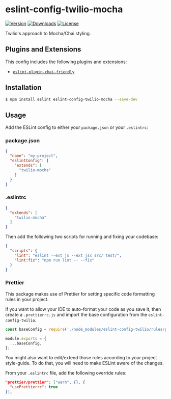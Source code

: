 # eslint-config-twilio-mocha

[![Version](https://img.shields.io/npm/v/eslint-config-twilio-mocha.svg?style=square)](https://www.npmjs.com/package/eslint-config-twilio-mocha)
[![Downloads](https://img.shields.io/npm/dt/eslint-config-twilio-mocha.svg?style=square)](https://www.npmjs.com/package/eslint-config-twilio-mocha)
[![License](https://img.shields.io/npm/l/eslint-config-twilio.svg?style=square)](../../LICENSE)

Twilio's approach to Mocha/Chai styling.

## Plugins and Extensions

This config includes the following plugins and extensions:

- [`eslint-plugin-chai-friendly`](https://www.npmjs.com/package/eslint-plugin-chai-friendly)

## Installation

```bash
$ npm install eslint eslint-config-twilio-mocha --save-dev
```

## Usage

Add the ESLint config to either your `package.json` or your `.eslintrc`:

### package.json

```json
{
  "name": "my-project",
  "eslintConfig": {
    "extends": [
      "twilio-mocha"
    ]
  }
}
```

### .eslintrc

```json
{
  "extends": [
    "twilio-mocha"
  ]
}
```

Then add the following two scripts for running and fixing your codebase:

```json
{
  "scripts": {
    "lint": "eslint --ext js --ext jsx src/ test/",
    "lint:fix": "npm run lint -- --fix"
  }
}
```

### Prettier

This package makes use of Prettier for setting specific code formatting rules in your project.

If you want to allow your IDE to auto-format your code as you save it, then create a `.prettierrc.js`
and import the base configuration from the `eslint-config-twilio`.

```js
const baseConfig = require('./node_modules/eslint-config-twilio/rules/prettier');

module.exports = {
  ...baseConfig,
};
```

You might also want to edit/extend those rules according to your project style-guide.
To do that, you will need to make ESLint aware of the changes.

From your `.eslintrc` file, add the following override rules:

```json
"prettier/prettier": ["warn", {}, {
  "usePrettierrc": true
}],
```
